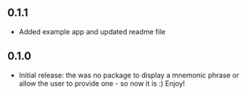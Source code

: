 ## 0.1.1

* Added example app and updated readme file

## 0.1.0

* Initial release: the was no package to display a mnemonic phrase or allow the user to provide one - so now it is :) Enjoy!
